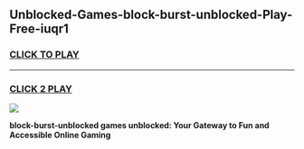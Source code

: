 
## Unblocked-Games-block-burst-unblocked-Play-Free-iuqr1
<h3>
<a href="https://premium76.site?title=block-burst-unblocked&ref=12A">CLICK TO PLAY</a></h3>
<hr>

<h3>
<a href="https://premium76.site?title=block-burst-unblocked&ref=12A">CLICK 2 PLAY</a>
  
</h3>

<a href="https://premium76.site?title=block-burst-unblocked&ref=12A"><img src="https://clearcache.store/games.png"></a>


**block-burst-unblocked games unblocked: Your Gateway to Fun and Accessible Online Gaming**
